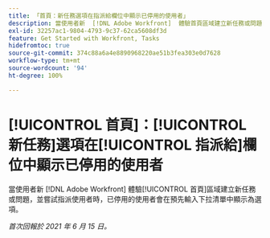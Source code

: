 ```yaml
---
title: 「首頁：新任務選項在指派給欄位中顯示已停用的使用者」
description: 當使用者新  [!DNL Adobe Workfront]  體驗首頁區域建立新任務或問題，並嘗試指派使用者時，已停用的使用者會在[!UICONTROL 預先輸入]下拉清單中顯示為選項。
exl-id: 32257ac1-9804-4793-9c37-62ca5608df3d
feature: Get Started with Workfront, Tasks
hidefromtoc: true
source-git-commit: 374c88a6a4e8890968220ae51b3fea303e0d7628
workflow-type: tm+mt
source-wordcount: '94'
ht-degree: 100%

---
```


# [!UICONTROL 首頁]：[!UICONTROL 新任務]選項在[!UICONTROL 指派給]欄位中顯示已停用的使用者

<!--Valid issue, won't fix-->

當使用者新 [!DNL Adobe Workfront] 體驗[!UICONTROL 首頁]區域建立新任務或問題，並嘗試指派使用者時，已停用的使用者會在預先輸入下拉清單中顯示為選項。

_首次回報於 2021 年 6 月 15 日。_

